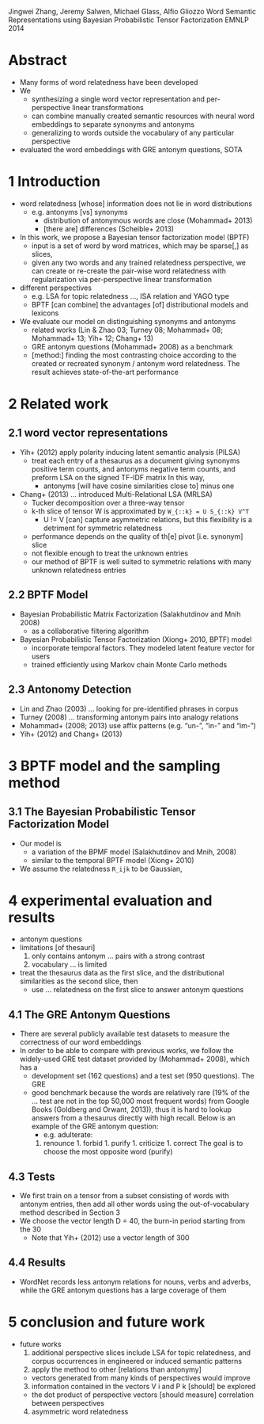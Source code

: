 Jingwei Zhang, Jeremy Salwen, Michael Glass, Alfio Gliozzo
Word Semantic Representations using Bayesian Probabilistic Tensor Factorization
EMNLP 2014

# Abstract

* Many forms of word relatedness have been developed
* We
  * synthesizing a single word vector representation and
    per-perspective linear transformations
  * can combine manually created semantic resources with neural word embeddings
    to separate synonyms and antonyms
  * generalizing to words outside the vocabulary of any particular perspective
* evaluated the word embeddings with GRE antonym questions, SOTA

# 1 Introduction

* word relatedness [whose] information does not lie in word distributions
  * e.g. antonyms [vs] synonyms
    * distribution of antonymous words are close (Mohammad+ 2013)
    * [there are] differences (Scheible+ 2013)
* In this work, we propose a Bayesian tensor factorization model (BPTF)
  * input is a set of word by word matrices, which may be sparse[,] as slices,
  * given any two words and any trained relatedness perspective, we can create
    or re-create the pair-wise word relatedness with regularization via
    per-perspective linear transformation
* different perspectives
  * e.g. LSA for topic relatedness ..., ISA relation and YAGO type
  * BPTF [can combine] the advantages [of] distributional models and lexicons
* We evaluate our model on distinguishing synonyms and antonyms
  * related works
    (Lin & Zhao 03; Turney 08; Mohammad+ 08; Mohammad+ 13; Yih+ 12; Chang+ 13)
  * GRE antonym questions (Mohammad+ 2008) as a benchmark
  * [method:] finding the most contrasting choice according to the created or
    recreated synonym / antonym word relatedness. The result achieves
    state-of-the-art performance

# 2 Related work

## 2.1 word vector representations

* Yih+ (2012) apply polarity inducing latent semantic analysis (PILSA)
  * treat each entry of a thesaurus as a document
    giving synonyms positive term counts, and antonyms negative term counts,
    and preform LSA on the signed TF-IDF matrix In this way,
    * antonyms [will have cosine similarities close to] minus one
* Chang+ (2013) ... introduced Multi-Relational LSA (MRLSA)
  * Tucker decomposition over a three-way tensor
  * k-th slice of tensor W is approximated by `W_{::k} = U S_{::k} V^T`
    * U != V [can] capture asymmetric relations, but
      this flexibility is a detriment for symmetric relatedness
  * performance depends on the quality of th[e] pivot [i.e. synonym] slice
  * not flexible enough to treat the unknown entries
  * our method of BPTF is well suited to symmetric relations with many unknown
    relatedness entries

## 2.2 BPTF Model

* Bayesian Probabilistic Matrix Factorization (Salakhutdinov and Mnih 2008)
  * as a collaborative filtering algorithm
* Bayesian Probabilistic Tensor Factorization (Xiong+ 2010, BPTF) model
  * incorporate temporal factors.  They modeled latent feature vector for users
  * trained efficiently using Markov chain Monte Carlo methods

## 2.3 Antonomy Detection

* Lin and Zhao (2003) ... looking for pre-identified phrases in corpus
* Turney (2008) ... transforming antonym pairs into analogy relations
* Mohammad+ (2008; 2013) use affix patterns (e.g. “un-”, “in-” and “im-”)
* Yih+ (2012) and Chang+ (2013)

# 3 BPTF model and the sampling method

## 3.1 The Bayesian Probabilistic Tensor Factorization Model

* Our model is
  * a variation of the BPMF model (Salakhutdinov and Mnih, 2008)
  * similar to the temporal BPTF model (Xiong+ 2010)
* We assume the relatedness `R_ijk` to be Gaussian,

# 4 experimental evaluation and results

* antonym questions
* limitations [of thesauri]
  1. only contains antonym ... pairs with a strong contrast
  2. vocabulary ... is limited
* treat the thesaurus data as the first slice, and the
  distributional similarities as the second slice, then
  * use ... relatedness on the first slice to answer antonym questions

## 4.1 The GRE Antonym Questions

* There are several publicly available test datasets to measure the correctness
  of our word embeddings
* In order to be able to compare with previous works, we follow the widely-used
  GRE test dataset provided by (Mohammad+ 2008), which has a
  * development set (162 questions) and a test set (950 questions).  The GRE
  * good benchmark because the words are relatively rare
    (19% of the ... test are not in the top 50,000 most frequent words)
    from
    Google Books (Goldberg and Orwant, 2013)), thus it is hard to lookup
    answers from a thesaurus directly with high recall.  Below is an example of
    the GRE antonym question:
    * e.g. adulterate:
    1. renounce 1. forbid 1. purify 1. criticize 1. correct
    The goal is to choose the most opposite word (purify)

## 4.3 Tests

* We first train on a tensor from a subset consisting of words with antonym
  entries, then add all other words using the out-of-vocabulary method
  described in Section 3
* We choose the vector length D = 40, the burn-in period starting from the 30
  * Note that Yih+ (2012) use a vector length of 300

## 4.4 Results

* WordNet records less antonym relations for nouns, verbs and adverbs, while
  the GRE antonym questions has a large coverage of them

# 5 conclusion and future work

* future works
  1. additional perspective slices include LSA for topic relatedness, and
     corpus occurrences in engineered or induced semantic patterns
  2. apply the method to other [relations than antonymy]
    * vectors generated from many kinds of perspectives would improve
  3. information contained in the vectors V i and P k [should] be explored
    * the dot product of perspective vectors [should measure] correlation
      between perspectives
  4. asymmetric word relatedness
